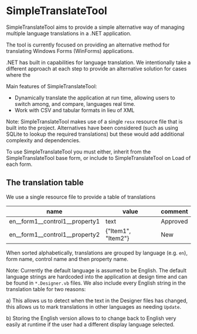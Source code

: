 # SimpleTranslateTool
SimpleTranslateTool aims to provide a simple alternative way of managing multiple language translations in a .NET application.

The tool is currently focused on providing an alternative method for translating Windows Forms (WinForms) applications.  

.NET has built in capabilities for language translation. We intentionally take a different approach at each step to provide an alternative solution for cases where the 

Main features of SimpleTranslateTool:
- Dynamically translate the application at run time, allowing users to switch among, and compare, languages real time.
- Work with CSV and tabular formats in lieu of XML

Note: SimpleTranslateTool makes use of a single `resx` resource file that is built into the project. Alternatives have been considered (such as using SQLite to lookup the required translations) but these would add additional complexity and dependencies.

To use SimpleTranslateTool you must either, inherit from the SimpleTranslateTool base form, or include to SimpleTranslateTool on Load of each form.

## The translation table

We use a single resource file to provide a table of translations

| name                            | value               | comment  |
|---------------------------------|---------------------|----------|
| en__form1__control1__property1  | text                | Approved |
| en__form1__control1__property2  | {"Item1", "Item2"}  | New      |

When sorted alphabetically, translations are grouped by language (e.g. `en`), form name, control name and then property name.

Note: Currently the default language is assumed to be English. The default language strings are hardcoded into the application at design
time and can be found in `*.Designer.vb` files. We also include every English string in the translation table for two reasons:

a) This allows us to detect when the text in the Designer files has changed, this allows us to mark translations in other languages as needing `Update`.

b) Storing the English version allows to to change back to English very easily at runtime if the user had a different display language selected.

